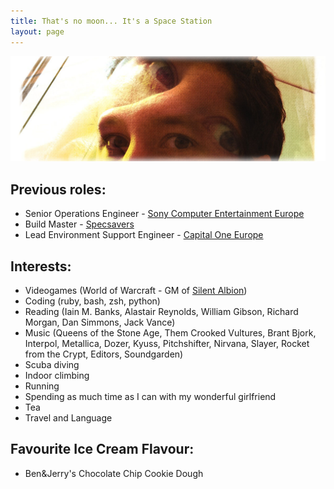 ```yaml
---
title: That's no moon... It's a Space Station
layout: page
---
```


![ZOMG](media/images/Hipsta.jpg)

## Previous roles:
- Senior Operations Engineer - [Sony Computer Entertainment Europe](http://www.playstation.co.uk)
- Build Master - [Specsavers](http://www.specsavers.co.uk)
- Lead Environment Support Engineer - [Capital One Europe](http://www.capitalone.co.uk)

## Interests:
- Videogames (World of Warcraft - GM of [Silent Albion](http://eu.battle.net/wow/en/guild/steamwheedle-cartel/Silent%20Albion/))
- Coding (ruby, bash, zsh, python)
- Reading (Iain M. Banks, Alastair Reynolds, William Gibson, Richard Morgan, Dan Simmons, Jack Vance)
- Music (Queens of the Stone Age, Them Crooked Vultures, Brant Bjork, Interpol, Metallica, Dozer, Kyuss, Pitchshifter, Nirvana, Slayer, Rocket from the Crypt, Editors, Soundgarden)
- Scuba diving
- Indoor climbing
- Running
- Spending as much time as I can with my wonderful girlfriend
- Tea
- Travel and Language

## Favourite Ice Cream Flavour:
- Ben&Jerry's Chocolate Chip Cookie Dough
